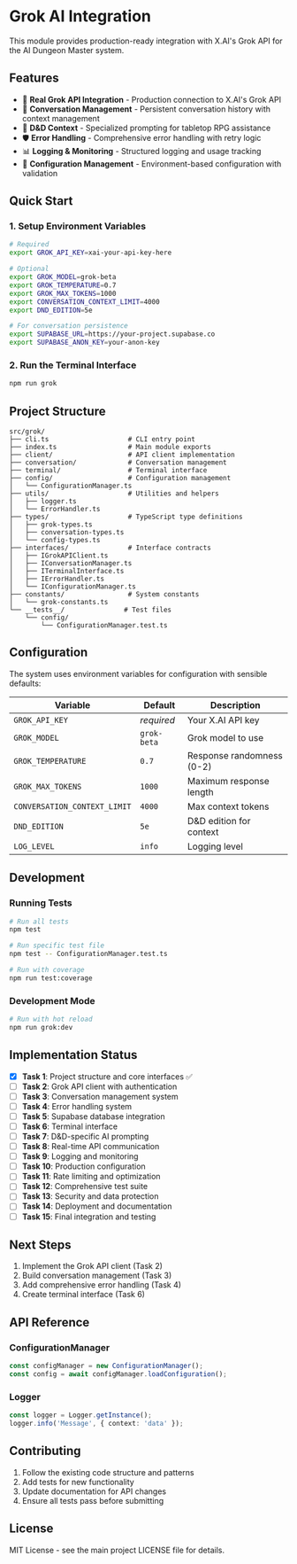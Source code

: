 # Grok AI Integration

This module provides production-ready integration with X.AI's Grok API for the AI Dungeon Master system.

## Features

- 🤖 **Real Grok API Integration** - Production connection to X.AI's Grok API
- 💬 **Conversation Management** - Persistent conversation history with context management
- 🎯 **D&D Context** - Specialized prompting for tabletop RPG assistance
- 🛡️ **Error Handling** - Comprehensive error handling with retry logic
- 📊 **Logging & Monitoring** - Structured logging and usage tracking
- 🔧 **Configuration Management** - Environment-based configuration with validation

## Quick Start

### 1. Setup Environment Variables

```bash
# Required
export GROK_API_KEY=xai-your-api-key-here

# Optional
export GROK_MODEL=grok-beta
export GROK_TEMPERATURE=0.7
export GROK_MAX_TOKENS=1000
export CONVERSATION_CONTEXT_LIMIT=4000
export DND_EDITION=5e

# For conversation persistence
export SUPABASE_URL=https://your-project.supabase.co
export SUPABASE_ANON_KEY=your-anon-key
```

### 2. Run the Terminal Interface

```bash
npm run grok
```

## Project Structure

```
src/grok/
├── cli.ts                    # CLI entry point
├── index.ts                  # Main module exports
├── client/                   # API client implementation
├── conversation/             # Conversation management
├── terminal/                 # Terminal interface
├── config/                   # Configuration management
│   └── ConfigurationManager.ts
├── utils/                    # Utilities and helpers
│   ├── logger.ts
│   └── ErrorHandler.ts
├── types/                    # TypeScript type definitions
│   ├── grok-types.ts
│   ├── conversation-types.ts
│   └── config-types.ts
├── interfaces/               # Interface contracts
│   ├── IGrokAPIClient.ts
│   ├── IConversationManager.ts
│   ├── ITerminalInterface.ts
│   ├── IErrorHandler.ts
│   └── IConfigurationManager.ts
├── constants/                # System constants
│   └── grok-constants.ts
└── __tests__/               # Test files
    └── config/
        └── ConfigurationManager.test.ts
```

## Configuration

The system uses environment variables for configuration with sensible defaults:

| Variable | Default | Description |
|----------|---------|-------------|
| `GROK_API_KEY` | *required* | Your X.AI API key |
| `GROK_MODEL` | `grok-beta` | Grok model to use |
| `GROK_TEMPERATURE` | `0.7` | Response randomness (0-2) |
| `GROK_MAX_TOKENS` | `1000` | Maximum response length |
| `CONVERSATION_CONTEXT_LIMIT` | `4000` | Max context tokens |
| `DND_EDITION` | `5e` | D&D edition for context |
| `LOG_LEVEL` | `info` | Logging level |

## Development

### Running Tests

```bash
# Run all tests
npm test

# Run specific test file
npm test -- ConfigurationManager.test.ts

# Run with coverage
npm run test:coverage
```

### Development Mode

```bash
# Run with hot reload
npm run grok:dev
```

## Implementation Status

- [x] **Task 1**: Project structure and core interfaces ✅
- [ ] **Task 2**: Grok API client with authentication
- [ ] **Task 3**: Conversation management system
- [ ] **Task 4**: Error handling system
- [ ] **Task 5**: Supabase database integration
- [ ] **Task 6**: Terminal interface
- [ ] **Task 7**: D&D-specific AI prompting
- [ ] **Task 8**: Real-time API communication
- [ ] **Task 9**: Logging and monitoring
- [ ] **Task 10**: Production configuration
- [ ] **Task 11**: Rate limiting and optimization
- [ ] **Task 12**: Comprehensive test suite
- [ ] **Task 13**: Security and data protection
- [ ] **Task 14**: Deployment and documentation
- [ ] **Task 15**: Final integration and testing

## Next Steps

1. Implement the Grok API client (Task 2)
2. Build conversation management (Task 3)
3. Add comprehensive error handling (Task 4)
4. Create terminal interface (Task 6)

## API Reference

### ConfigurationManager

```typescript
const configManager = new ConfigurationManager();
const config = await configManager.loadConfiguration();
```

### Logger

```typescript
const logger = Logger.getInstance();
logger.info('Message', { context: 'data' });
```

## Contributing

1. Follow the existing code structure and patterns
2. Add tests for new functionality
3. Update documentation for API changes
4. Ensure all tests pass before submitting

## License

MIT License - see the main project LICENSE file for details.